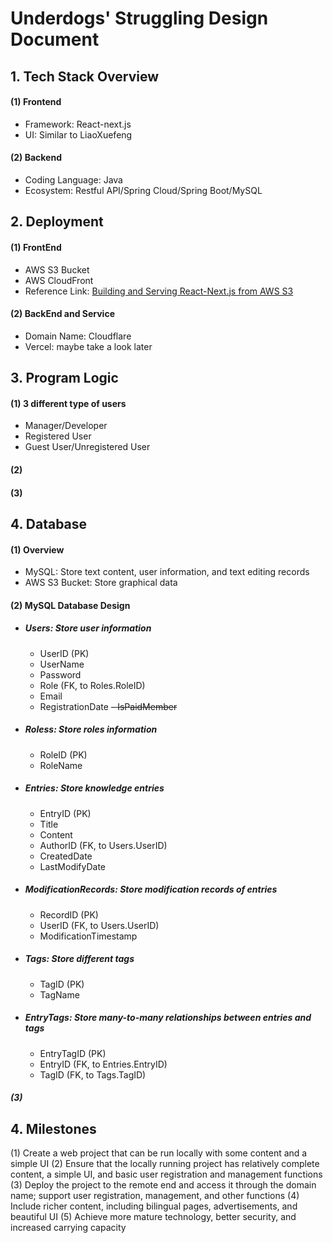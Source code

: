 # **Underdogs' Struggling Design Document**

## 1. Tech Stack Overview

#### (1) Frontend
- Framework: React-next.js
- UI: Similar to LiaoXuefeng

#### (2) Backend
- Coding Language: Java
- Ecosystem: Restful API/Spring Cloud/Spring Boot/MySQL

## 2. Deployment

#### (1) FrontEnd
- AWS S3 Bucket
- AWS CloudFront
- Reference Link: [Building and Serving React-Next.js from AWS S3](https://stackoverflow.com/questions/73913516/building-and-serving-react-nextjs-from-aws-s3)

#### (2) BackEnd and Service
- Domain Name: Cloudflare
- Vercel: maybe take a look later

## 3. Program Logic

#### (1) 3 different type of users
  - Manager/Developer
  - Registered User
  - Guest User/Unregistered User
#### (2) 
#### (3) 

## 4. Database
#### (1) Overview
- MySQL: Store text content, user information, and text editing records
- AWS S3 Bucket: Store graphical data

#### (2) MySQL Database Design
- ##### Users: Store user information
    - UserID (PK)
    - UserName
    - Password
    - Role (FK, to Roles.RoleID)
    - Email
    - RegistrationDate
    ~~- IsPaidMember~~

- ##### Roless: Store roles information
    - RoleID (PK)
    - RoleName

- ##### Entries: Store knowledge entries
    - EntryID (PK)
    - Title
    - Content
    - AuthorID (FK, to Users.UserID)
    - CreatedDate
    - LastModifyDate

- ##### ModificationRecords: Store modification records of entries
    - RecordID (PK)
    - UserID (FK, to Users.UserID)
    - ModificationTimestamp

- ##### Tags: Store different tags
  - TagID (PK)
  - TagName

- ##### EntryTags: Store many-to-many relationships between entries and tags
  - EntryTagID (PK)
  - EntryID (FK, to Entries.EntryID)
  - TagID (FK, to Tags.TagID)

##### (3) 
## 4. Milestones
(1) Create a web project that can be run locally with some content and a simple UI
(2) Ensure that the locally running project has relatively complete content, a simple UI, and basic user registration and management functions
(3) Deploy the project to the remote end and access it through the domain name; support user registration, management, and other functions
(4) Include richer content, including bilingual pages, advertisements, and beautiful UI
(5) Achieve more mature technology, better security, and increased carrying capacity
